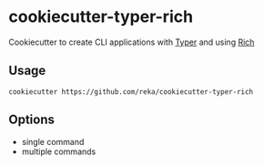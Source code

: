 # cookiecutter-typer-rich

Cookiecutter to create CLI applications with [Typer](https://typer.tiangolo.com/) and using [Rich](https://rich.readthedocs.io/en/stable/)

## Usage

```
cookiecutter https://github.com/reka/cookiecutter-typer-rich
```

## Options

* single command
* multiple commands
